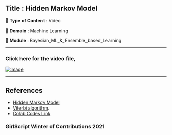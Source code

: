 ## Title : Hidden Markov Model
🔴 **Type of Content** : Video

🔴 **Domain** : Machine Learning

🔴 **Module** : Bayesian_ML_&_Ensemble_based_Learning

*********************************************************************

### Click here for the video file,

[![image](https://github.com/kishlayaug15/winter-of-contributing/blob/Machine_Learning/Machine_Learning/Ensemble_based_Learning_&_Probabilistic_ML/Assets/Hidden%20Markov%20.png)](https://drive.google.com/file/d/1xd03SfkBie21VMlIFvmkwZ_pX-RAwJUo/view?usp=sharing)
*********************************************************************

## References 

- [Hidden Markov Model](https://en.wikipedia.org/wiki/Hidden_Markov_model)
- [Viterbi algorithm](https://en.wikipedia.org/wiki/Viterbi_algorithm#:~:text=The%20Viterbi%20algorithm%20is%20a,hidden%20Markov%20models%20(HMM)).
- [Colab Codes Link](https://colab.research.google.com/drive/10gsxqUoGSxqF-VgC28Ehj5YS3C0xZWUj?usp=sharing)

### GirlScript Winter of Contributions 2021
